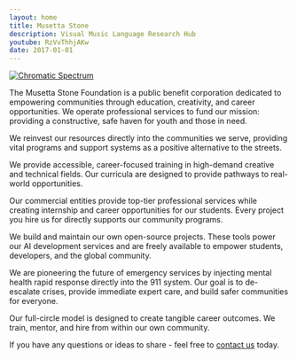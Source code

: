 ```yaml
---
layout: home
title: Musetta Stone
description: Visual Music Language Research Hub
youtube: RzVvThhjAKw
date: 2017-01-01
---
```


<a href="/theory/interplay/spectrum/" ><img class="w-full" alt="Chromatic Spectrum" src="/img/spectrum.svg" /></a>

The Musetta Stone Foundation is a public benefit corporation dedicated to empowering communities through education, creativity, and career opportunities. We operate professional services to fund our mission: providing a constructive, safe haven for youth and those in need.

We reinvest our resources directly into the communities we serve, providing vital programs and support systems as a positive alternative to the streets.

We provide accessible, career-focused training in high-demand creative and technical fields. Our curricula are designed to provide pathways to real-world opportunities.

Our commercial entities provide top-tier professional services while creating internship and career opportunities for our students. Every project you hire us for directly supports our community programs.

We build and maintain our own open-source projects. These tools power our AI development services and are freely available to empower students, developers, and the global community.

We are pioneering the future of emergency services by injecting mental health rapid response directly into the 911 system. Our goal is to de-escalate crises, provide immediate expert care, and build safer communities for everyone.

Our full-circle model is designed to create tangible career outcomes. We train, mentor, and hire from within our own community.

If you have any questions or ideas to share - feel free to [contact us](contacts/index.md) today.
